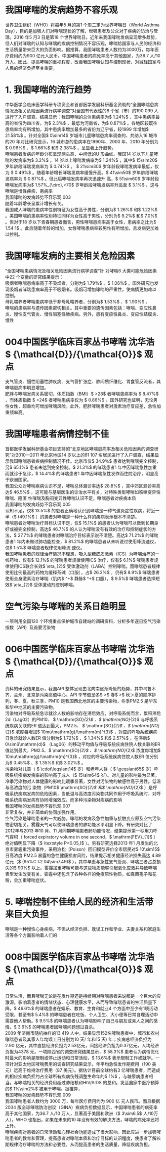 # 我国哮喘的发病趋势不容乐观  
世界卫生组织（WHO）将每年5 月的第1 个周二定为世界哮喘日（World Asthma Day），目的是加强人们对哮喘现状的了解，增强患者及公众对于疾病的防治与管理。2016 年5 月3 日是第18 个世界哮喘日。近年来我国哮喘发病呈现增多趋势，但人们对哮喘的认知与哮喘的疾病控制情况不容乐观，哮喘给国家与人民的经济和生活质量带来巨大的负面影响。据推算，我国哮喘患者人数约为3000万，每年医疗费用约为900 亿元人民币。中国哮喘患者的病死率高于其他国家，为36.7 人/10 万人。因此，提高哮喘的重视程度，改善我国哮喘认知与控制现状，对减轻国家与人民的经济负担至关重要。  
# 1. 我国哮喘的流行趋势  
中华医学会临床医学科研专项资金和首都医学发展科研基金资助的“全国哮喘患病情况及相关危险因素流行病学调查”对全国有代表性的8 个省（市）的190 099 人进行了入户调查。结果显示：我国哮喘的总体患病率为$ 1.24\%$ ，其中患病率最高的省份为四川省，为$ 2.3\%$ ，最低为河南省，为$ 0.87\%$ 。各地区较既往患病率均有所增加，其中患病率增加最多的省份为辽宁省，较1999 年增加$ 21.58\%$ 。针对全国$ 0\sim14$  岁城市儿童哮喘患病率调查的、共纳入16 城市的20 年对比研究显示，16 城市总的患病率在1990年、2000 年、2010 年分别为$ 0.96\%$ 、$ 1.66\%$  和$ 2.38\%$ ，呈显著上升趋势。  
哮喘患者发病的年龄分布呈现两头高、中间低的U 形曲线。我国14 岁以下儿童哮喘的发病率为$ 3.2\%$ ，14 岁以上哮喘发病率为$ 1.24\%$ ，其中$ 15\sim20$  岁年龄段哮喘发病率为 $ 0.74\%$  ， $ 21\sim30$   岁年龄段哮喘发病率最低，仅为 $ 0.49\%$ 。随着年龄增长哮喘发病率缓慢升高。$ 41\sim50$ 岁年龄段哮喘发病率为 $ 0.87\%$  。但此后哮喘发病率再次迅速升 高，$ 51\sim60$  岁年龄段哮喘发病率为$ 1.57\%_{\circ}\,>70$ 岁年龄段哮喘发病率升高至 $ 3.1\%$  。这与哮喘是慢性疾病，患病率  
我国哮喘的发病趋势不容乐观 003  
随着年龄增长呈累计增长有关。  
我国成人哮喘的患病率性别特征为女性高于男性，分别为$ 1.26\%$  和$ 1.22\%$ 。美国哮喘的患病率性别特征同样为女性高于男性，分别为$ 9.2\%$  和$ 7.0\%$ 。但对于18 岁以下青春期患者而言，男性哮喘患病率高于女性，患病率之比为$ 1.54:1$ 。此后随着年龄的增加，女性哮喘患病率较男性有所增加，且发病更加难以控制。  
#  我国哮喘发病的主要相关危险因素  
“全国哮喘患病情况及相关危险因素流行病学调查”针 对哮喘6 大类可能危险因素中22 个变量的研究结果提示：  
吸烟者哮喘患病率高于不吸烟者，分别为$ 1.79\%$ 、$ 1.06\%$ 。国外研究也发现吸烟者哮喘患病率高于不吸烟者。吸烟可增加哮喘的严重性，使病情更加难以 控制。  
母乳喂养者哮喘患病率低于非母乳喂养者，分别为$ 1.53\%$ 、$ 1.90\%$ 。  
哮喘的患病率与遗传因素密切相关。其中重要的遗传因素包括：哮喘、变应性鼻炎、慢性支气管炎、慢性阻塞性肺疾病。另外，患有变应性鼻炎、变应性结膜炎、慢性  
# 004中国医学临床百家丛书哮喘  沈华浩  $ {\mathcal{D}}/{\mathcal{O}}$    观点  
支气管炎、慢性阻塞性肺疾病、支气管扩张症、肺间质纤维化、胃食管反流者，其哮喘患病率明显增加。  
肥胖与哮喘发病关系密切，体质指数（BMI）$ >28$ 者哮喘患病率为 $ 8.47\%$  ，而体质指数 $ <24$   者哮喘患病率仅为 $ 0.86\%$ 。国外研究也证明，无论男性女性，超重均可增加哮喘风险。此外，肥胖哮喘患者对激素治疗反应差，急性加重频率高。  
#  我国哮喘患者病情控制不佳  
首都医学发展科研基金项目支持的“北京地区哮喘患病率及相关危险因素的调查研究”对2010—2011 年北京地区14 岁以上的61 107 名居民进行了入户调查，结果显示我国哮喘患者疾病控制情况不佳。北京市仅$ 34.9\%$ 患者达到哮喘完全控制，另$ 65.1\%$  患者未达到完全控制。$ 21.3\%$ 的哮喘患者1 年中因哮喘急性加重而就诊于急诊，$ 14.4\%$ 的哮喘患者1 年中因哮喘急性发作而住院治疗，明显高于欧洲国家。  
我国公众对哮喘疾病认识不足，哮喘总体漏诊率达$ 28.8\%$ ，其中郊区漏诊率高达$ 46.5\%$ ，这可能与基层医生的诊治水平有关，对特殊类型哮喘如咳嗽变异性哮喘、隐匿 性哮喘及胸闷变异性哮喘认识不足。哮喘患者对疾病本质  
我国哮喘的发病趋势不容乐观 005  
认知不足，仅$ 13.5\%$  的患者正确地认识到哮喘是一种气道炎症性疾病，将近一半（$ (49.1\%$ ）的患者对哮喘是一种什么样的疾病表示根本不清楚。  
哮喘患者对哮喘治疗目标认识不足，仅$ 15.1\%$ 的患者认为哮喘可以做到长期良好或被完全控制，高达$ 46.7\%$ 的人认为哮喘没有有效的治疗和控制症状的方法，$ 27.7\%$ 的哮喘患者对哮喘治疗目标表示说不清楚。高达$ 71.2\%$ 的哮喘患者1 年内未做过肺功能检查，$ 81.2\%$ 的哮喘患者从未听说过使用峰流速仪，仅$ 1.5\%$  哮喘患者规律使用峰流 速仪。  
我国哮喘患者的规律治疗情况不理想，吸入型糖皮质激素（ICS）为哮喘治疗的一线药物，仅有$ 12.1\%$ 的哮喘患者规律使用ICS 治疗，仅有$ 6.1\%$  哮喘患者规律使用ICS联合长效$ \eta_{2}$     受体激动剂（LABA）控制哮喘。而哮喘患者规律使用比例最高的药物为缓释茶碱（口服），占$ 26.2\%$ ，仍有$ 8.9\%$  哮喘患者使用全身激素治疗哮喘（肌内$ ^+$ 静脉$ ^+$ 口服），$ 9.5\%$  哮喘患者选择短效$ \eta_{2}$    受体激动剂控制哮喘。  
#  空气污染与哮喘的关系日趋明显  
一项利用全国120 个环境重点保护城市自建站的调研资料，分析多年逐日空气污染指数（API）及首要污染物  
# 006中国医学临床百家丛书哮喘  沈华浩  $ {\mathcal{D}}/{\mathcal{O}}$    观点  
资料的研究结果显示，我国API 整体呈现由北向南逐渐降低的趋势，其中乌鲁木齐、兰州、北京是污染高值中心。API 季节值呈冬$ >$ 春$ >$ 秋＞夏的顺序排列，春、夏、秋三季，PM10 是我国西北地区的主要污染物，冬季PM2.5 是华东和华中地区的主要污染物。  
污染物对呼吸系统急诊就诊人数的影响存在滞后效应，对呼吸系统而言，累积滞后2d（Lag02）的PM10、
$ \mathrm{SO}_{2}$    、$ \mathrm{NO}_{2}$     与呼吸系统疾病关联的ER 值达到最大，PM2.5、
$ \mathrm{SO}_{2}$    、$ \mathrm{NO}_{2}$     浓度每增加$ 10mu\mathrm{g}/\mathrm{m}^{3}$    ，对应的呼吸系统疾病日急诊就诊人数ER 值分别为$ 1.72\%$ 、$ 1.34\%$  和$ 2.57\%$ 。在滞后$ 0\sim6\mathrm{d}$    （Lag06）的移动平均值与呼吸系统疾病住院人数关联的ER 值达到最大，PM2.5、$ \mathrm{SO}_{2}$    、$ \mathrm{NO}_{2}$     浓度每增加$ 10mu\mathrm{g}/\mathrm{m}^{3}$    ，对应的呼吸系统疾病住院人数ER 值分别为$ 0.45\%$ 、$ 1.35\%$  和$ 3.02\%$ 。  
污染物对儿童（ $ \cdot\leqslant14$   岁）和老年人群（ $ \geqslant65$   岁）呼 吸系统疾病发病率的影响高于成人（$ 15\sim64$ 岁）。对儿童的影响最为显著，冷季污染物对人体健康的影响比暖季显著，女性对污染物的敏感性高于男性。低温与高浓度的污 染物（PM10$ \mathrm{SO}_{2}$    和$ \mathrm{NO}_{2}$    ）是呼吸系统疾病发病的危险因素，当低温与高浓度污染物共同作用于呼吸系统时，对呼吸系统疾病发病有协同增强效应。而多种污染物对疾病的影响  
我国哮喘的发病趋势不容乐观 007  
非常复杂，并非简单的协同加强作用。  
空气污染是哮喘患者的一大威胁。哮喘的发病及急性加重与接触变应原及空气污染物密切相关。雾霾天气可以使哮喘患者的肺功能水平明显下降。有研究对比了2012年与2013 年10 月、11 月同期哮喘患者肺功能情况，结果提示第一秒用力呼气容积（ forced expiratory volume in one  second，$ \mathrm{FEV}_{1}$    ）绝对值明显下降（$ \textstyle P<0.05\,)$ ）。另有研究选择2013 年1 月发生的北京市雾霾重污染事件，采用泊松（Poison）回归模型评价全市居民对$ 10\sim15$  日高浓度 PM2.5 暴露的急性健康损害风险，结果提示相关健康经济损失高达 4.89 亿元（$ (95\%C I:2.04\sim7.49)$ ），其中早逝与急性支气管炎、哮喘三者占总损失的$ 90\%$ 以上。雾霾加重哮喘可能与这些物质能够引起氧化应激并导致哮喘表型发生改变有关。雾霾中还包含了各种各样的免疫原性物质，如真菌孢子和花粉，会加重哮喘症状。  
# 5. 哮喘控制不佳给人民的经济和生活带来巨大负担  
哮喘是一种慢性心身疾病，不但从经济负担、耽误工作和学业、夫妻关系和家庭生活等各个方面影响着人们的  
# 008中国医学临床百家丛书哮喘  沈华浩  $ {\mathcal{D}}/{\mathcal{O}}$    观点  
日常生活，而且哮喘无论是在发作期还是持续期对哮喘患者来说都是一个巨大的应激源，影响着患者的情绪状态、心理健康水平，从而导致哮喘患者的生活质量下降。$ 46.6\%$ 的哮喘患者在娱乐、教育、生育和就业4 个方面中至少有1项活动受限，甚至有$ 5.4\%$ 的哮喘患者在吃饭、个人卫生、大小便等日常自理活动中需要他人帮助。$ 9.5\%$ 的哮喘患者认为哮喘影响了自己与朋友或亲人之间的感情，$ 3.6\%$ 的哮喘患者因哮喘问题想过自杀。  
2009 年济南市随机抽样的13 419 人中，结果显示152名哮喘患者中，城市和农村哮喘患者及其家人年均误工日分别为10 天/ 年和15 天/ 年；疾病总经济负担为2.90 亿元，其中直接经济负担为2.53亿元，间接经济负担为0.37亿元，人均经济负担为4378 元。一项陕西省的调查研究结果显示，$ 58.3\%$  患者认为病情恶化时最大的影响是限制或停止运动和日常活动，$ 13.6\%$  表示限制工作或就学。一项针对亚太地区哮喘费用的调查研究结果显示，年平均急性发作期费用（190 美元）远高于维持治疗费用（87 美元）。据估计目前全球约有3 亿哮喘患者，而造成的相应疾病负担约占全球所有疾病伤残调整生命年的$ 1\%$ ，与糖尿病患者相当。与哮喘相关的经济费用超过肺结核和HIV/AIDS 的总和。发达国家中医疗预算的$ 1\%\sim2\%$  被用于哮喘。据推算，  
我国哮喘的发病趋势不容乐观 009  
我国哮喘患者人数约为 3000  万，每年医疗费用约为 900  亿 元人民币。而且根据2004 版全球哮喘防治创议（GINA）疾病负担数据显示，中国哮喘患者的病死率高于其他国家，为36.7 人/10 万人，显著高于美国和欧洲（$ 3\sim6.5$  人/10万人）。WHO 也指出，如果在未来的10 年没有有效的解决方法，哮喘的病死率还将上升。  
哮喘疾病对患者的日常活动和心理社会功能造成了很大影响。因此应进一步加强哮喘患者的教育和管理，提高患者对哮喘本质和治疗目标的认识程度，使患者了解长期规律治疗哮喘的方法和必要性，从而提高患者的生活质量，降低疾病负担。  

